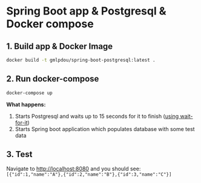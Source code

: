# Spring Boot app & Postgresql & Docker compose

## 1. Build app & Docker Image

```bash
docker build -t gmlpdou/spring-boot-postgresql:latest .
```

## 2. Run docker-compose

```bash
docker-compose up
```

**What happens:**

1. Starts Postgresql and waits up to 15 seconds for it to finish ([using wait-for-it](https://github.com/vishnubob/wait-for-it))
2. Starts Spring boot application which populates database with some test data

## 3. Test

Navigate to <http://localhost:8080> and you should see: `[{"id":1,"name":"A"},{"id":2,"name":"B"},{"id":3,"name":"C"}]`

